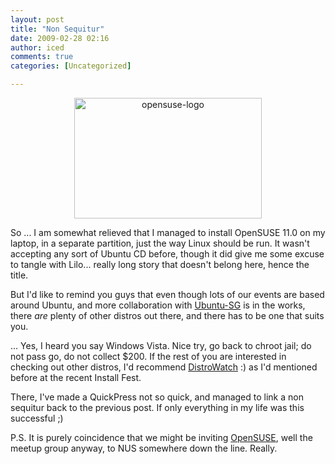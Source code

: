 ```yaml
---
layout: post
title: "Non Sequitur"
date: 2009-02-28 02:16
author: iced
comments: true
categories: [Uncategorized]

---
```

<div align="center"><a href="http://linuxNUS.org/wp-content/uploads/2009/02/opensuse-logo.png"><img src="http://linuxNUS.org/wp-content/uploads/2009/02/opensuse-logo-300x193.png" alt="opensuse-logo" title="opensuse-logo" width="300" height="193" class="aligncenter size-medium wp-image-197" /></a></div>

So ... I am somewhat relieved that I managed to install OpenSUSE 11.0 on my laptop, in a separate partition, just the way Linux should be run. It wasn't accepting any sort of Ubuntu CD before, though it did give me some excuse to tangle with Lilo... really long story that doesn't belong here, hence the title.

But I'd like to remind you guys that even though lots of our events are based around Ubuntu, and more collaboration with <a href = "http://ubuntu.sg/">Ubuntu-SG</a> is in the works, there *are* plenty of other distros out there, and there has to be one that suits you.

... Yes, I heard you say Windows Vista. Nice try, go back to chroot jail; do not pass go, do not collect $200. If the rest of you are interested in checking out other distros, I'd recommend <a href="http://distrowatch.org/">DistroWatch</a> :) as I'd mentioned before at the recent Install Fest.

There, I've made a QuickPress not so quick, and managed to link a non sequitur back to the previous post. If only everything in my life was this successful ;)

P.S. It is purely coincidence that we might be inviting <a href="http://opensuse.org/">OpenSUSE</a>, well the meetup group anyway, to NUS somewhere down the line. Really.
